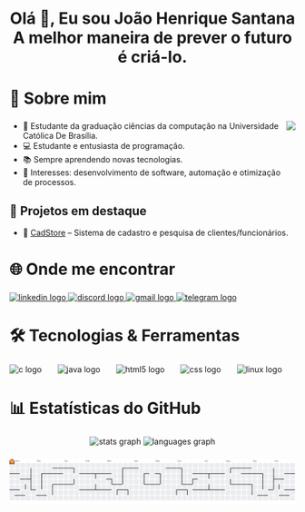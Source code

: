 <h1 align="center">Olá 👋, Eu sou João Henrique Santana<br>A melhor maneira de prever o futuro é criá-lo.</h1>

###

<h1 align="left">🚀 Sobre mim</h1>

###

<img align="right" height="100" src="https://i.pinimg.com/originals/75/87/df/7587df77ef521cf98057d0028ee983f1.gif"  />

###

- 🏫 Estudante da graduação ciências da computação na Universidade Católica De Brasília. 
- 💻 Estudante e entusiasta de programação.
- 📚 Sempre aprendendo novas tecnologias.
- 🎯 Interesses: desenvolvimento de software, automação e otimização de processos.

###

## 📂 Projetos em destaque
- 📌 [CadStore](https://github.com/JoaoHSantana2007/CadStore) – Sistema de cadastro e pesquisa de clientes/funcionários.

###

<h1 align="left">🌐 Onde me encontrar</h1>

###

<div align="left">
  <a href="https://www.linkedin.com/in/joao-henrique-santana-132076320/" target="_blank">
    <img src="https://raw.githubusercontent.com/maurodesouza/profile-readme-generator/master/src/assets/icons/social/linkedin/default.svg" width="60" height="40" alt="linkedin logo"  />
  </a>
  <a href="https://discordapp.com/users/682903668944797709" target="_blank">
    <img src="https://raw.githubusercontent.com/maurodesouza/profile-readme-generator/master/src/assets/icons/social/discord/default.svg" width="60" height="40" alt="discord logo"  />
  </a>
  <a href="https://mail.google.com/mail/jhfcsant2007@gmail.com" target="_blank">
    <img src="https://raw.githubusercontent.com/maurodesouza/profile-readme-generator/master/src/assets/icons/social/gmail/default.svg" width="60" height="40" alt="gmail logo"  />
  </a>
  <a href="https://t.me/santana_jh" target="_blank">
    <img src="https://raw.githubusercontent.com/maurodesouza/profile-readme-generator/master/src/assets/icons/social/telegram/default.svg" width="60" height="40" alt="telegram logo"  />
  </a>
</div>

###

<h1 align="left">🛠️ Tecnologias & Ferramentas</h1>

###

<div align="left">
  <img src="https://cdn.jsdelivr.net/gh/devicons/devicon/icons/c/c-original.svg" height="40" alt="c logo"  />
  <img width="20" />
  <img src="https://cdn.jsdelivr.net/gh/devicons/devicon/icons/java/java-original.svg" height="40" alt="java logo"  />
  <img width="20" />
  <img src="https://cdn.jsdelivr.net/gh/devicons/devicon/icons/html5/html5-original.svg" height="40" alt="html5 logo"  />
  <img width="20" />
  <img src="https://skillicons.dev/icons?i=css" height="40" alt="css logo"  />
  <img width="20" />
  <img src="https://skillicons.dev/icons?i=linux" height="40" alt="linux logo"  />
</div>

###

<h1 align="left">📊 Estatísticas do GitHub</h1>

###

<div align="center">
  <img src="https://https://https://joao-h-santana2007-git-main-joao-henrique-santanas-projects.vercel.app///api?username=JoaoHSantana2007&hide_title=false&hide_rank=false&show_icons=true&include_all_commits=true&count_private=true&disable_animations=false&theme=github_dark&locale=pt-br&hide_border=false&order=1" height="150" alt="stats graph"  />
  <img src="https://https://https://joao-h-santana2007-git-main-joao-henrique-santanas-projects.vercel.app///api/top-langs?username=JoaoHSantana2007&locale=pt-br&hide_title=false&layout=compact&card_width=320&langs_count=5&theme=github_dark&hide_border=false&order=2&custom_title=Linguagens" height="150" alt="languages graph"  />
</div>

###

<picture>
  <source media="(prefers-color-scheme: dark)" srcset="https://raw.githubusercontent.com/JoaoHSantana2007/JoaoHSantana2007/output/pacman-contribution-graph-dark.svg">
  <source media="(prefers-color-scheme: light)" srcset="https://raw.githubusercontent.com/JoaoHSantana2007/JoaoHSantana2007/output/pacman-contribution-graph.svg">
  <img alt="pacman contribution graph" src="https://raw.githubusercontent.com/JoaoHSantana2007/JoaoHSantana2007/output/pacman-contribution-graph.svg">
</picture>

###
